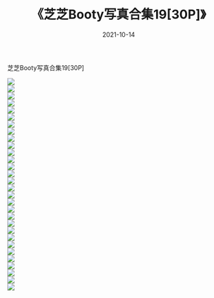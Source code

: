 ﻿---
layout: post
title:  《芝芝Booty写真合集19[30P]》
date:   2021-10-14
img: http://pic.660000.xyz/1:/性感/2021/芝芝Booty写真合集19[30P]/000.jpg
categories: [美女, 清纯, 唯美]
---

芝芝Booty写真合集19[30P]

  ![](http://pic.660000.xyz/1:/性感/2021/芝芝Booty写真合集19[30P]/001.jpg) <br> ![](http://pic.660000.xyz/1:/性感/2021/芝芝Booty写真合集19[30P]/002.jpg) <br> ![](http://pic.660000.xyz/1:/性感/2021/芝芝Booty写真合集19[30P]/003.jpg) <br> ![](http://pic.660000.xyz/1:/性感/2021/芝芝Booty写真合集19[30P]/004.jpg) <br> ![](http://pic.660000.xyz/1:/性感/2021/芝芝Booty写真合集19[30P]/005.jpg) <br> ![](http://pic.660000.xyz/1:/性感/2021/芝芝Booty写真合集19[30P]/006.jpg) <br> ![](http://pic.660000.xyz/1:/性感/2021/芝芝Booty写真合集19[30P]/007.jpg) <br> ![](http://pic.660000.xyz/1:/性感/2021/芝芝Booty写真合集19[30P]/008.jpg) <br> ![](http://pic.660000.xyz/1:/性感/2021/芝芝Booty写真合集19[30P]/009.jpg) <br> ![](http://pic.660000.xyz/1:/性感/2021/芝芝Booty写真合集19[30P]/010.jpg) <br> ![](http://pic.660000.xyz/1:/性感/2021/芝芝Booty写真合集19[30P]/011.jpg) <br> ![](http://pic.660000.xyz/1:/性感/2021/芝芝Booty写真合集19[30P]/012.jpg) <br> ![](http://pic.660000.xyz/1:/性感/2021/芝芝Booty写真合集19[30P]/013.jpg) <br> ![](http://pic.660000.xyz/1:/性感/2021/芝芝Booty写真合集19[30P]/014.jpg) <br> ![](http://pic.660000.xyz/1:/性感/2021/芝芝Booty写真合集19[30P]/015.jpg) <br> ![](http://pic.660000.xyz/1:/性感/2021/芝芝Booty写真合集19[30P]/016.jpg) <br> ![](http://pic.660000.xyz/1:/性感/2021/芝芝Booty写真合集19[30P]/017.jpg) <br> ![](http://pic.660000.xyz/1:/性感/2021/芝芝Booty写真合集19[30P]/018.jpg) <br> ![](http://pic.660000.xyz/1:/性感/2021/芝芝Booty写真合集19[30P]/019.jpg) <br> ![](http://pic.660000.xyz/1:/性感/2021/芝芝Booty写真合集19[30P]/020.jpg) <br> ![](http://pic.660000.xyz/1:/性感/2021/芝芝Booty写真合集19[30P]/021.jpg) <br> ![](http://pic.660000.xyz/1:/性感/2021/芝芝Booty写真合集19[30P]/022.jpg) <br> ![](http://pic.660000.xyz/1:/性感/2021/芝芝Booty写真合集19[30P]/023.jpg) <br> ![](http://pic.660000.xyz/1:/性感/2021/芝芝Booty写真合集19[30P]/024.jpg) <br> ![](http://pic.660000.xyz/1:/性感/2021/芝芝Booty写真合集19[30P]/025.jpg) <br> ![](http://pic.660000.xyz/1:/性感/2021/芝芝Booty写真合集19[30P]/026.jpg) <br> ![](http://pic.660000.xyz/1:/性感/2021/芝芝Booty写真合集19[30P]/027.jpg) <br> ![](http://pic.660000.xyz/1:/性感/2021/芝芝Booty写真合集19[30P]/028.jpg) <br> ![](http://pic.660000.xyz/1:/性感/2021/芝芝Booty写真合集19[30P]/029.jpg) <br> ![](http://pic.660000.xyz/1:/性感/2021/芝芝Booty写真合集19[30P]/030.jpg) <br>